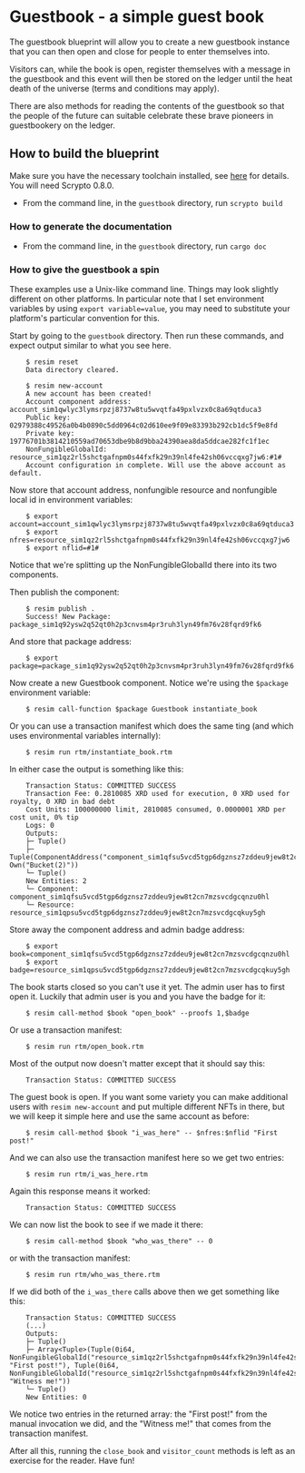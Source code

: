 # Guestbook - a simple guest book

The guestbook blueprint will allow you to create a new guestbook
instance that you can then open and close for people to enter
themselves into.

Visitors can, while the book is open, register themselves with a
message in the guestbook and this event will then be stored on the
ledger until the heat death of the universe (terms and conditions may
apply).

There are also methods for reading the contents of the guestbook so
that the people of the future can suitable celebrate these brave
pioneers in guestbookery on the ledger.

## How to build the blueprint
Make sure you have the necessary toolchain installed, see
[here](https://docs-babylon.radixdlt.com/main/getting-started-developers/getting-started-developers.html)
for details. You will need Scrypto 0.8.0.
- From the command line, in the `guestbook` directory, run `scrypto build`

### How to generate the documentation
- From the command line, in the `guestbook` directory, run `cargo doc`

### How to give the guestbook a spin

These examples use a Unix-like command line. Things may look slightly
different on other platforms. In particular note that I set
environment variables by using `export variable=value`, you may need
to substitute your platform's particular convention for this.

Start by going to the `guestbook` directory. Then run these commands,
and expect output similar to what you see here.

        $ resim reset
        Data directory cleared.
        
        $ resim new-account
        A new account has been created!
        Account component address: account_sim1qwlyc3lymsrpzj8737w8tu5wvqtfa49pxlvzx0c8a69qtduca3
        Public key: 02979388c49526a0b4b0890c5dd0964c02d610ee9f09e83393b292cb1dc5f9e8fd
        Private key: 19776701b3814210559ad70653dbe9b8d9bba24390aea8da5ddcae282fc1f1ec
        NonFungibleGlobalId: resource_sim1qz2rl5shctgafnpm0s44fxfk29n39nl4fe42sh06vccqxg7jw6:#1#
        Account configuration in complete. Will use the above account as default.

Now store that account address, nonfungible resource and nonfungible
local id in environment variables:

        $ export account=account_sim1qwlyc3lymsrpzj8737w8tu5wvqtfa49pxlvzx0c8a69qtduca3
        $ export nfres=resource_sim1qz2rl5shctgafnpm0s44fxfk29n39nl4fe42sh06vccqxg7jw6
        $ export nflid=#1#

Notice that we're splitting up the NonFungibleGlobalId there into its two components.

Then publish the component:

        $ resim publish .
        Success! New Package: package_sim1q92ysw2q52qt0h2p3cnvsm4pr3ruh3lyn49fm76v28fqrd9fk6

And store that package address:

        $ export package=package_sim1q92ysw2q52qt0h2p3cnvsm4pr3ruh3lyn49fm76v28fqrd9fk6

Now create a new Guestbook component. Notice we're using the
`$package` environment variable:

        $ resim call-function $package Guestbook instantiate_book

Or you can use a transaction manifest which does the same ting (and
which uses environmental variables internally):

        $ resim run rtm/instantiate_book.rtm

In either case the output is something like this:

        Transaction Status: COMMITTED SUCCESS
        Transaction Fee: 0.2810085 XRD used for execution, 0 XRD used for royalty, 0 XRD in bad debt
        Cost Units: 100000000 limit, 2810085 consumed, 0.0000001 XRD per cost unit, 0% tip
        Logs: 0
        Outputs:
        ├─ Tuple()
        ├─ Tuple(ComponentAddress("component_sim1qfsu5vcd5tgp6dgznsz7zddeu9jew8t2cn7mzsvcdgcqnzu0hl"), Own("Bucket(2)"))
        └─ Tuple()
        New Entities: 2
        └─ Component: component_sim1qfsu5vcd5tgp6dgznsz7zddeu9jew8t2cn7mzsvcdgcqnzu0hl
        └─ Resource: resource_sim1qpsu5vcd5tgp6dgznsz7zddeu9jew8t2cn7mzsvcdgcqkuy5gh

Store away the component address and admin badge address:

        $ export book=component_sim1qfsu5vcd5tgp6dgznsz7zddeu9jew8t2cn7mzsvcdgcqnzu0hl
        $ export badge=resource_sim1qpsu5vcd5tgp6dgznsz7zddeu9jew8t2cn7mzsvcdgcqkuy5gh

The book starts closed so you can't use it yet. The admin user has to
first open it. Luckily that admin user is you and you have the badge
for it:

        $ resim call-method $book "open_book" --proofs 1,$badge

Or use a transaction manifest:

        $ resim run rtm/open_book.rtm 

Most of the output now doesn't matter except that it should say this:

        Transaction Status: COMMITTED SUCCESS

The guest book is open. If you want some variety you can make
additional users with `resim new-account` and put multiple different
NFTs in there, but we will keep it simple here and use the same
account as before:

        $ resim call-method $book "i_was_here" -- $nfres:$nflid "First post!"

And we can also use the transaction manifest here so we get two
entries:

        $ resim run rtm/i_was_here.rtm 

Again this response means it worked:

        Transaction Status: COMMITTED SUCCESS

We can now list the book to see if we made it there:

        $ resim call-method $book "who_was_there" -- 0

or with the transaction manifest:

        $ resim run rtm/who_was_there.rtm 

If we did both of the `i_was_there` calls above then we get something
like this:

        Transaction Status: COMMITTED SUCCESS
	    (...)
        Outputs:
        ├─ Tuple()
        ├─ Array<Tuple>(Tuple(0i64, NonFungibleGlobalId("resource_sim1qz2rl5shctgafnpm0s44fxfk29n39nl4fe42sh06vccqxg7jw6:#1#"), "First post!"), Tuple(0i64, NonFungibleGlobalId("resource_sim1qz2rl5shctgafnpm0s44fxfk29n39nl4fe42sh06vccqxg7jw6:#1#"), "Witness me!"))
        └─ Tuple()
        New Entities: 0

We notice two entries in the returned array: the "First post!" from
the manual invocation we did, and the "Witness me!" that comes from
the transaction manifest.

After all this, running the `close_book` and `visitor_count` methods
is left as an exercise for the reader. Have fun!
